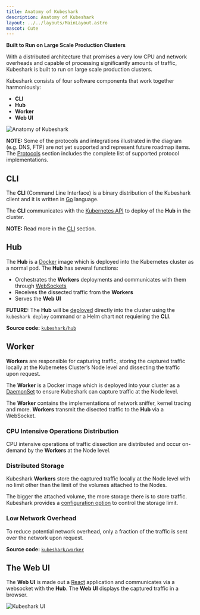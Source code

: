 ```yaml
---
title: Anatomy of Kubeshark
description: Anatomy of Kubeshark
layout: ../../layouts/MainLayout.astro
mascot: Cute
---
```


**Built to Run on Large Scale Production Clusters**

With a distributed architecture that promises a very low CPU and network overheads and capable of processing significantly amounts of traffic, Kubeshark is built to run on large scale production clusters. 

Kubeshark consists of four software components that work together harmoniously:
- **CLI**
- **Hub**
- **Worker**
- **Web UI**

![Anatomy of Kubeshark](/diagram.png)

**NOTE:** Some of the protocols and integrations illustrated in the diagram (e.g. DNS, FTP) are not yet supported and represent future roadmap items. The [Protocols](/en/protocol) section includes the complete list of supported protocol implementations.

## CLI

The **CLI** (Command Line Interface) is a binary distribution of the Kubeshark client and it is written in [Go](https://go.dev/) language. 

The **CLI** communicates with the [Kubernetes API](https://kubernetes.io/docs/concepts/overview/kubernetes-api/) to deploy of the **Hub** in the cluster.

**NOTE:** Read more in the [CLI](/en/cli) section.

## Hub

The **Hub** is a [Docker](https://www.docker.com/) image which is deployed into the Kubernetes cluster as a normal pod. The **Hub** has several functions:
- Orchestrates the **Workers** deployments and communicates with them through [WebSockets](https://developer.mozilla.org/en-US/docs/Web/API/WebSockets_API)
- Receives the dissected traffic from the **Workers**
- Serves the **Web UI**

**FUTURE:** The **Hub** will be [deployed](/en/install#deploy) directly into the cluster using the `kubeshark deploy` command or a Helm chart not requiering the **CLI**.

**Source code:** [`kubeshark/hub`](https://github.com/kubeshark/hub)

## Worker

**Workers** are responsible for capturing traffic, storing the captured traffic locally at the Kubernetes Cluster’s Node level and dissecting the traffic upon request. 

The **Worker** is a Docker image which is deployed into your cluster as a [DaemonSet](https://kubernetes.io/docs/concepts/workloads/controllers/daemonset/) to ensure Kubeshark can capture traffic at the Node level.

The **Worker** contains the implementations of network sniffer, kernel tracing and more.
**Workers** transmit the disected traffic to the **Hub** via a WebSocket.

### CPU Intensive Operations Distribution

CPU intensive operations of traffic dissection are distributed and occur on-demand by the **Workers** at the Node level.

### Distributed Storage

Kubeshark **Workers** store the captured traffic locally at the Node level with no limit other than the limit of the volumes attached to the Nodes.

The bigger the attached volume, the more storage there is to store traffic. Kubeshark provides a [configuration option](/en/config#worker-storage-limit) to control the storage limit.

### Low Network Overhead

To reduce potential network overhead, only a fraction of the traffic is sent over the network upon request.

**Source code:** [`kubeshark/worker`](https://github.com/kubeshark/worker)

## The Web UI

The **Web UI** is made out a [React](https://reactjs.org/) application and communicates via a websocket with the **Hub**. The **Web UI** displays the captured traffic in a browser.

![Kubeshark UI](/kubeshark-ui.png)
